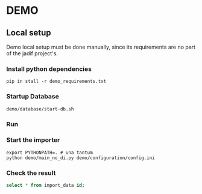 # DEMO

## Local setup

Demo local setup must be done manually, since its requirements are no part of the jadif project's.

### Install python dependencies

```shell
pip in stall -r demo_requirements.txt
```

### Startup Database

```shell
demo/database/start-db.sh
```

### Run

### Start the importer

```shell
export PYTHONPATH=. # una tantum
python demo/main_no_di.py demo/configuration/config.ini
```

### Check the result

```sql
select * from import_data id;
```
